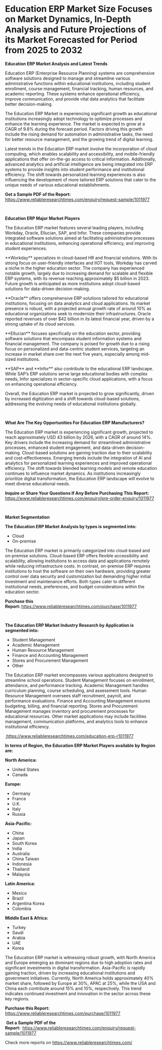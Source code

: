 <p><h1>Education ERP Market Size Focuses on Market Dynamics, In-Depth Analysis and Future Projections of its Market Forecasted for Period from 2025 to 2032</h1></p><p><strong>Education ERP Market Analysis and Latest Trends</strong></p>
<p><p>Education ERP (Enterprise Resource Planning) systems are comprehensive software solutions designed to manage and streamline various administrative functions within educational institutions, including student enrollment, course management, financial tracking, human resources, and academic reporting. These systems enhance operational efficiency, improve communication, and provide vital data analytics that facilitate better decision-making.</p><p>The Education ERP Market is experiencing significant growth as educational institutions increasingly adopt technology to optimize processes and enhance the learning experience. The market is expected to grow at a CAGR of 9.8% during the forecast period. Factors driving this growth include the rising demand for automation in administrative tasks, the need for better resource management, and the growing trend of digital learning. </p><p>Latest trends in the Education ERP market involve the incorporation of cloud computing, which enables scalability and accessibility, and mobile-friendly applications that offer on-the-go access to critical information. Additionally, advanced analytics and artificial intelligence are being integrated into ERP systems to provide insights into student performance and institutional efficiency. The shift towards personalized learning experiences is also influencing the development of more tailored ERP solutions that cater to the unique needs of various educational establishments.</p></p>
<p><strong>Get a Sample PDF of the Report:&nbsp;</strong> <a href="https://www.reliableresearchtimes.com/enquiry/request-sample/1011977?utm_campaign=3290&utm_medium=2&utm_source=Github&utm_content=ia&utm_term=06032025&utm_id=education-erp">https://www.reliableresearchtimes.com/enquiry/request-sample/1011977</a></p>
<p>&nbsp;</p>
<p><strong>Education ERP Major Market Players</strong></p>
<p><p>The Education ERP market features several leading players, including Workday, Oracle, Ellucian, SAP, and Infor. These companies provide integrated software solutions aimed at facilitating administrative processes in educational institutions, enhancing operational efficiency, and improving student experiences.</p><p>**Workday** specializes in cloud-based HR and financial solutions. With its strong focus on user-friendly interfaces and IIOT tools, Workday has carved a niche in the higher education sector. The company has experienced notable growth, largely due to increasing demand for scalable and flexible ERP systems, with its revenue reaching approximately $5 billion in 2023. Future growth is anticipated as more institutions adopt cloud-based solutions for data-driven decision-making.</p><p>**Oracle** offers comprehensive ERP solutions tailored for educational institutions, focusing on data analytics and cloud applications. Its market presence is robust, with a projected annual growth rate of around 10% as educational organizations seek to modernize their infrastructures. Oracle reported revenues of over $42 billion in its latest financial year, driven by a strong uptake of its cloud services.</p><p>**Ellucian** focuses specifically on the education sector, providing software solutions that encompass student information systems and financial management. The company is poised for growth due to a rising focus on personalized and data-centric student services, targeting an increase in market share over the next five years, especially among mid-sized institutions.</p><p>**SAP** and **Infor** also contribute to the educational ERP landscape. While SAP’s ERP solutions serve large educational bodies with complex needs, Infor specializes in sector-specific cloud applications, with a focus on enhancing operational efficiency.</p><p>Overall, the Education ERP market is projected to grow significantly, driven by increased digitization and a shift towards cloud-based solutions, addressing the evolving needs of educational institutions globally.</p></p>
<p>&nbsp;</p>
<p><strong>What Are The Key Opportunities For Education ERP Manufacturers?</strong></p>
<p><p>The Education ERP market is experiencing significant growth, projected to reach approximately USD 43 billion by 2026, with a CAGR of around 14%. Key drivers include the increasing demand for streamlined administrative processes, enhanced student engagement, and data-driven decision-making. Cloud-based solutions are gaining traction due to their scalability and cost-effectiveness. Emerging trends include the integration of AI and analytics for personalized learning experiences and improved operational efficiency. The shift towards blended learning models and remote education continues to influence market dynamics. As institutions increasingly prioritize digital transformation, the Education ERP landscape will evolve to meet diverse educational needs.</p></p>
<p><strong>Inquire or Share Your Questions If Any Before Purchasing This Report:</strong> <a href="https://www.reliableresearchtimes.com/enquiry/pre-order-enquiry/1011977?utm_campaign=3290&utm_medium=2&utm_source=Github&utm_content=ia&utm_term=06032025&utm_id=education-erp">https://www.reliableresearchtimes.com/enquiry/pre-order-enquiry/1011977</a></p>
<p>&nbsp;</p>
<p><strong>Market Segmentation</strong></p>
<p><strong>The Education ERP Market Analysis by types is segmented into:</strong></p>
<p><ul><li>Cloud</li><li>On-premise</li></ul></p>
<p><p>The Education ERP market is primarily categorized into cloud-based and on-premise solutions. Cloud-based ERP offers flexible accessibility and scalability, allowing institutions to access data and applications remotely while reducing infrastructure costs. In contrast, on-premise ERP requires institutions to host the software on their own hardware, providing greater control over data security and customization but demanding higher initial investment and maintenance efforts. Both types cater to different institutional needs, preferences, and budget considerations within the education sector.</p></p>
<p><strong>Purchase this Report:&nbsp;</strong><a href="https://www.reliableresearchtimes.com/purchase/1011977?utm_campaign=3290&utm_medium=2&utm_source=Github&utm_content=ia&utm_term=06032025&utm_id=education-erp">https://www.reliableresearchtimes.com/purchase/1011977</a></p>
<p>&nbsp;</p>
<p><strong>The Education ERP Market Industry Research by Application is segmented into:</strong></p>
<p><ul><li>Student Management</li><li>Academic Management</li><li>Human Resource Management</li><li>Finance and Accounting Management</li><li>Stores and Procurement Management</li><li>Other</li></ul></p>
<p><p>The Education ERP market encompasses various applications designed to streamline school operations. Student Management focuses on enrollment, attendance, and performance tracking. Academic Management handles curriculum planning, course scheduling, and assessment tools. Human Resource Management oversees staff recruitment, payroll, and performance evaluations. Finance and Accounting Management ensures budgeting, billing, and financial reporting. Stores and Procurement Management manages inventory and procurement processes for educational resources. Other market applications may include facilities management, communication platforms, and analytics tools to enhance institutional efficiency.</p></p>
<p><a href="https://www.reliableresearchtimes.com/education-erp-r1011977?utm_campaign=3290&utm_medium=2&utm_source=Github&utm_content=ia&utm_term=06032025&utm_id=education-erp">&nbsp;https://www.reliableresearchtimes.com/education-erp-r1011977</a></p>
<p><strong>In terms of Region, the Education ERP Market Players available by Region are:</strong></p>
<p>
    <p> <strong> North America: </strong>
        <ul>
            <li>United States</li>
            <li>Canada</li>
        </ul>
        </p> 
    <p> <strong> Europe: </strong>
        <ul>
            <li>Germany</li>
            <li>France</li>
            <li>U.K.</li>
            <li>Italy</li>
            <li>Russia</li>
        </ul>
        </p> 
    <p> <strong> Asia-Pacific: </strong>
        <ul>
            <li>China</li>
            <li>Japan</li>
            <li>South Korea</li>
            <li>India</li>
            <li>Australia</li>
            <li>China Taiwan</li>
            <li>Indonesia</li>
            <li>Thailand</li>
            <li>Malaysia</li>
        </ul>
        </p> 
    <p> <strong> Latin America: </strong>
        <ul>
            <li>Mexico</li>
            <li>Brazil</li>
            <li>Argentina Korea</li>
            <li>Colombia</li>
        </ul>
        </p> 
    <p> <strong> Middle East & Africa: </strong>
        <ul>
            <li>Turkey</li>
            <li>Saudi</li>
            <li>Arabia</li>
            <li>UAE</li>
            <li>Korea</li>
        </ul>
    </p>
    </p>
<p><p>The Education ERP market is witnessing robust growth, with North America and Europe emerging as dominant regions due to high adoption rates and significant investments in digital transformation. Asia-Pacific is rapidly gaining traction, driven by increasing educational institutions and government initiatives. Currently, North America holds approximately 40% market share, followed by Europe at 30%, APAC at 25%, while the USA and China each contribute around 15% and 10%, respectively. This trend indicates continued investment and innovation in the sector across these key regions.</p></p>
<p><strong>Purchase this Report: </strong><a href="https://www.reliableresearchtimes.com/purchase/1011977?utm_campaign=3290&utm_medium=2&utm_source=Github&utm_content=ia&utm_term=06032025&utm_id=education-erp">https://www.reliableresearchtimes.com/purchase/1011977</a></p>
<p>&nbsp;<strong>Get a Sample PDF of the Report:&nbsp;&nbsp;</strong><a href="https://www.reliableresearchtimes.com/enquiry/request-sample/1011977?utm_campaign=3290&utm_medium=2&utm_source=Github&utm_content=ia&utm_term=06032025&utm_id=education-erp">https://www.reliableresearchtimes.com/enquiry/request-sample/1011977</a></p>
<p><strong></strong></p>
<p>Check more reports on <a href="https://www.reliableresearchtimes.com/?utm_campaign=3290&utm_medium=2&utm_source=Github&utm_content=ia&utm_term=06032025&utm_id=education-erp">https://www.reliableresearchtimes.com/</a></p>